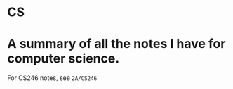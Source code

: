 # CS

A summary of all the notes I have for computer science.
=======

For CS246 notes, see ```2A/CS246```

